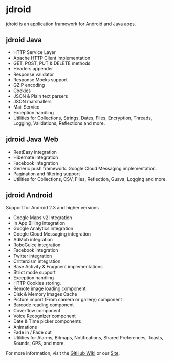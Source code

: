 jdroid
======

jdroid is an application framework for Android and Java apps.

jdroid Java
-----------
* HTTP Service Layer
 * Apache HTTP Client implementation
 * GET, POST, PUT & DELETE methods
 * Headers appender
 * Response validator
 * Response Mocks support
 * GZIP encoding
 * Cookies
* JSON & Plain text parsers
* JSON marshallers
* Mail Service
* Exception handling
* Utilities for Collections, Strings, Dates, Files, Encryption, Threads, Logging, Validations, Reflections and more.

jdroid Java Web
---------------
* RestEasy integration
* Hibernate integration
* Facebook integration
* Generic push framework. Google Cloud Messaging implementation.
* Pagination and filtering support
* Utilities for Collections, CSV, Files, Reflection, Guava, Logging and more.

jdroid Android
--------------
Support for Android 2.3 and higher versions
* Google Maps v2 integration
* In App Billing integration
* Google Analytics integration
* Google Cloud Messaging integration
* AdMob integration
* RoboGuice integration
* Facebook integration
* Twitter integration
* Crittercism integration
* Base Activity & Fragment implementations
* Strict mode support
* Exception handling
* HTTP Cookies storing.
* Remote image loading component
* Disk & Memory Images Cache
* Picture import (From camera or gallery) component
* Barcode reading component
* Coverflow component
* Voice Recognizer component
* Date & Time picker components
* Animations
 * Fade in / Fade out
* Utilities for Alarms, Bitmaps, Notifications, Shared Preferences, Toasts, Sounds, GPS, and more.

For more information, visit the [GitHub Wiki][1] or our [Site][2].

[1]: https://github.com/maxirosson/jdroid/wiki
[2]: http://maxirosson.github.com/jdroid/
